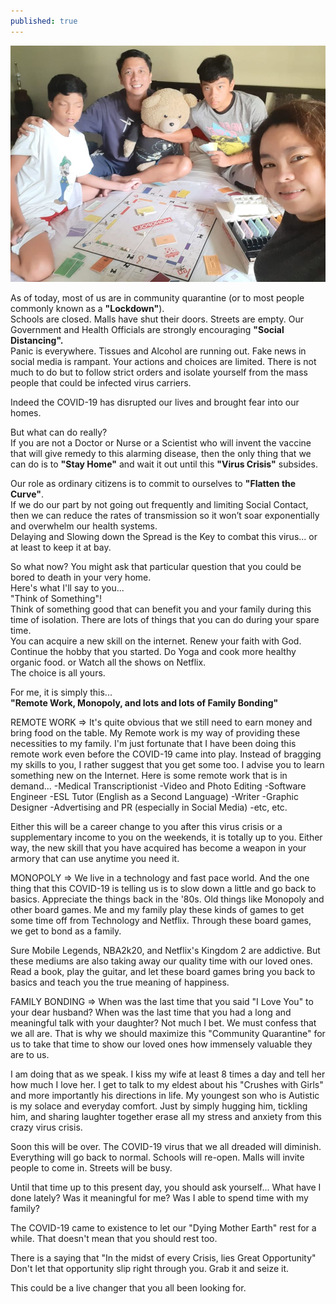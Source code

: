 ```yaml
---
published: true
---
```

![Monopoly](/images/Monopoly.jpg)

As of today, most of us are in community quarantine (or to most people commonly known as a **"Lockdown"**).   
Schools are closed. Malls have shut their doors. Streets are empty.
Our Government and Health Officials are strongly encouraging **"Social Distancing".**   
Panic is everywhere. Tissues and Alcohol are running out. Fake news in social media is rampant. 
Your actions and choices are limited. There is not much to do but to follow strict orders and isolate yourself from the mass people that could be infected virus carriers.

Indeed the COVID-19 has disrupted our lives and brought fear into our homes. 

But what can do really?   
If you are not a Doctor or Nurse or a Scientist who will invent the vaccine that will give remedy to this alarming disease, then the only thing that we can do is to **"Stay Home"** and wait it out until this **"Virus Crisis"** subsides.

Our role as ordinary citizens is to commit to ourselves to **"Flatten the Curve"**.   
If we do our part by not going out frequently and limiting Social Contact, then we can reduce the rates of transmission so it won’t soar exponentially and overwhelm our health systems.   
Delaying and Slowing down the Spread is the Key to combat this virus... or at least to keep it at bay.

So what now? You might ask that particular question that you could be bored to death in your very home.   
Here's what I'll say to you...   
"Think of Something"!   
Think of something good that can benefit you and your family during this time of isolation.
There are lots of things that you can do during your spare time.   
You can acquire a new skill on the internet. Renew your faith with God. Continue the hobby that you started. Do Yoga and cook more healthy organic food. or Watch all the shows on Netflix.   
The choice is all yours.

For me, it is simply this...   
**"Remote Work, Monopoly, and lots and lots of Family Bonding"**

REMOTE WORK => It's quite obvious that we still need to earn money and bring food on the table. 
My Remote work is my way of providing these necessities to my family.
I'm just fortunate that I have been doing this remote work even before the COVID-19 came into play.
Instead of bragging my skills to you, I rather suggest that you get some too. I advise you to learn something new on the Internet. 
Here is some remote work that is in demand...
-Medical Transcriptionist
-Video and Photo Editing
-Software Engineer
-ESL Tutor (English as a Second Language)
-Writer
-Graphic Designer
-Advertising and PR (especially in Social Media)
-etc, etc.

Either this will be a career change to you after this virus crisis or a supplementary income to you on the weekends, it is totally up to you.
Either way, the new skill that you have acquired has become a weapon in your armory that can use anytime you need it.

MONOPOLY => We live in a technology and fast pace world. 
And the one thing that this COVID-19 is telling us is to slow down a little and go back to basics. Appreciate the things back in the '80s. 
Old things like Monopoly and other board games. 
Me and my family play these kinds of games to get some time off from Technology and Netflix.
Through these board games, we get to bond as a family. 

Sure Mobile Legends, NBA2k20, and Netflix's Kingdom 2 are addictive. But these mediums are also taking away our quality time with our loved ones.
Read a book, play the guitar, and let these board games bring you back to basics and teach you the true meaning of happiness.

FAMILY BONDING => When was the last time that you said "I Love You" to your dear husband? 
When was the last time that you had a long and meaningful talk with your daughter?
Not much I bet. We must confess that we all are. 
That is why we should maximize this "Community Quarantine"  for us to take that time to show our loved ones how immensely valuable they are to us. 

I am doing that as we speak. I kiss my wife at least 8 times a day and tell her how much I love her.
I get to talk to my eldest about his "Crushes with Girls" and more importantly his directions in life.
My youngest son who is Autistic is my solace and everyday comfort. Just by simply hugging him, tickling him, and sharing laughter together erase all my stress and anxiety from this crazy virus crisis. 

Soon this will be over. The COVID-19 virus that we all dreaded will diminish. 
Everything will go back to normal. 
Schools will re-open. Malls will invite people to come in. 
Streets will be busy.

Until that time up to this present day, you should ask yourself... 
What have I done lately? Was it meaningful for me? 
Was I able to spend time with my family? 

The COVID-19 came to existence to let our "Dying Mother Earth" rest for a while.
That doesn't mean that you should rest too.

There is a saying that "In the midst of every Crisis, lies Great Opportunity"
Don't let that opportunity slip right through you. Grab it and seize it.

This could be a live changer that you all been looking for.






